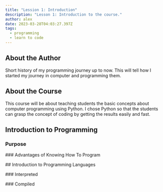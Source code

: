 ```yaml
---
title: "Lession 1: Introduction"
description: "Lesson 1: Introduction to the course."
author: alex
date: 2023-03-28T04:03:27.397Z
tags:
  - programming
  - learn to code
---
```

## A﻿bout the Author

S﻿hort history of my programming journey up to now. This will tell how I started my journey in computer and programming them.

## A﻿bout the Course

T﻿his course will be about teaching students the basic concepts about computer programming using Python. I chose Python so that the students can grasp the concept of coding by getting the results easily and fast.

## I﻿ntroduction to Programming

### P﻿urpose

\#﻿## Advantages of Knowing How To Program

\#﻿# Introduction to Programming Languages

\#﻿## Interpreted

\#﻿## Compiled